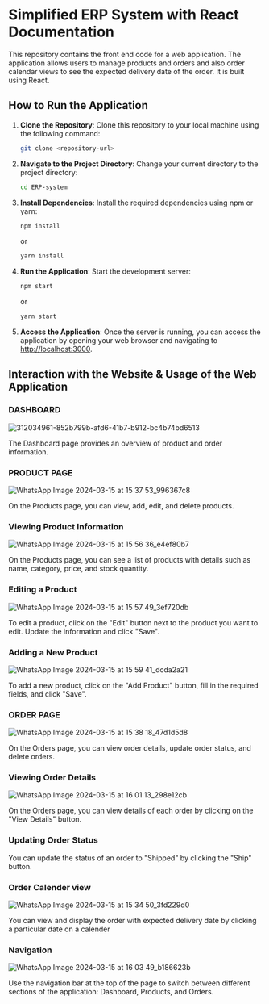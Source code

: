 # Simplified ERP System with React Documentation

This repository contains the front end code for a web application. The application allows users to manage products and orders and also order calendar views to see the expected delivery date of the order. It is built using React.

## How to Run the Application

1. **Clone the Repository**: Clone this repository to your local machine using the following command:

   ```bash
   git clone <repository-url>
   ```

2. **Navigate to the Project Directory**: Change your current directory to the project directory:

   ```bash
   cd ERP-system
   ```

3. **Install Dependencies**: Install the required dependencies using npm or yarn:

   ```bash
   npm install
   ```

   or

   ```bash
   yarn install
   ```

4. **Run the Application**: Start the development server:

   ```bash
   npm start
   ```

   or

   ```bash
   yarn start
   ```

5. **Access the Application**: Once the server is running, you can access the application by opening your web browser and navigating to [http://localhost:3000](http://localhost:3000).

## Interaction with the Website & Usage of the Web Application

### DASHBOARD

![312034961-852b799b-afd6-41b7-b912-bc4b74bd6513](https://github.com/bembadiswathi-5c6/ERP-System/assets/130271827/324be520-78de-4f94-8f49-c20b070a349b)


The Dashboard page provides an overview of product and order information.


### PRODUCT PAGE

![WhatsApp Image 2024-03-15 at 15 37 53_996367c8](https://github.com/bembadiswathi-5c6/ERP-System/assets/130271827/4fed2692-4579-4402-9d01-ddf31ab8b33d)


On the Products page, you can view, add, edit, and delete products.

### Viewing Product Information


![WhatsApp Image 2024-03-15 at 15 56 36_e4ef80b7](https://github.com/bembadiswathi-5c6/ERP-System/assets/130271827/2a029d2d-5536-4a5d-b24b-9470a4041dc0)

On the Products page, you can see a list of products with details such as name, category, price, and stock quantity.

### Editing a Product

![WhatsApp Image 2024-03-15 at 15 57 49_3ef720db](https://github.com/bembadiswathi-5c6/ERP-System/assets/130271827/9508c910-bfc1-4638-a36f-fea79bcc86f4)

To edit a product, click on the "Edit" button next to the product you want to edit. Update the information and click "Save".

### Adding a New Product

![WhatsApp Image 2024-03-15 at 15 59 41_dcda2a21](https://github.com/bembadiswathi-5c6/ERP-System/assets/130271827/7f9bd695-7d95-4828-a8f0-48cda629e403)

To add a new product, click on the "Add Product" button, fill in the required fields, and click "Save".

### ORDER PAGE

![WhatsApp Image 2024-03-15 at 15 38 18_47d1d5d8](https://github.com/bembadiswathi-5c6/ERP-System/assets/130271827/721b2119-6853-4f78-b49c-8e576c89c9d7)

On the Orders page, you can view order details, update order status, and delete orders.

### Viewing Order Details

![WhatsApp Image 2024-03-15 at 16 01 13_298e12cb](https://github.com/bembadiswathi-5c6/ERP-System/assets/130271827/a2f3accb-d67a-406b-97c5-ca914919ef6d)

On the Orders page, you can view details of each order by clicking on the "View Details" button.

### Updating Order Status

You can update the status of an order to "Shipped" by clicking the "Ship" button.

### Order Calender view

![WhatsApp Image 2024-03-15 at 15 34 50_3fd229d0](https://github.com/bembadiswathi-5c6/ERP-System/assets/130271827/66449dcf-d7b6-4939-ae1e-93d59239de2f)

You can view and display the order with expected delivery date by clicking  a particular date on a calender


### Navigation

![WhatsApp Image 2024-03-15 at 16 03 49_b186623b](https://github.com/bembadiswathi-5c6/ERP-System/assets/130271827/c61d6d1b-6c4d-4623-8a39-82b91553ec73)

Use the navigation bar at the top of the page to switch between different sections of the application: Dashboard, Products, and Orders.
